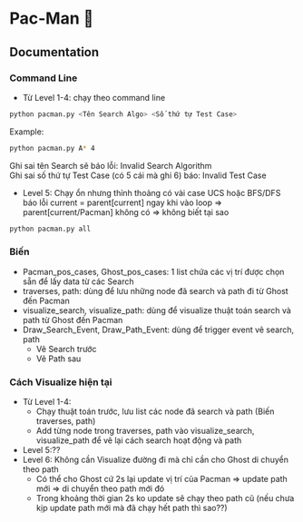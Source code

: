 # Pac-Man 🤖

## Documentation
### Command Line
- Từ Level 1-4: chạy theo command line
```bash
python pacman.py <Tên Search Algo> <Số thứ tự Test Case>
```
Example:
```bash
python pacman.py A* 4
```
Ghi sai tên Search sẽ báo lỗi: Invalid Search Algorithm<br>
Ghi sai số thứ tự Test Case (có 5 cái mà ghi 6) báo: Invalid Test Case

- Level 5: Chạy ổn nhưng thỉnh thoảng có vài case UCS hoặc BFS/DFS báo lỗi current = parent[current] ngay khi vào loop => parent[current/Pacman] không có => không biết tại sao
```bash
python pacman.py all
```

### Biến
- Pacman_pos_cases, Ghost_pos_cases: 1 list chứa các vị trí được chọn sẵn để lấy data từ các Search
- traverses, path: dùng để lưu những node đã search và path đi từ Ghost đến Pacman
- visualize_search, visualize_path: dùng để visualize thuật toán search và path từ Ghost đến Pacman
- Draw_Search_Event, Draw_Path_Event: dùng để trigger event vẽ search, path
  - Vẽ Search trước
  - Vẽ Path sau 

### Cách Visualize hiện tại
- Từ Level 1-4:
  - Chạy thuật toán trước, lưu list các node đã search và path (Biến traverses, path)
  - Add từng node trong traverses, path vào visualize_search, visualize_path để vẽ lại cách search hoạt động và path
- Level 5:??
- Level 6: Không cần Visualize đường đi mà chỉ cần cho Ghost di chuyển theo path
  - Có thể cho Ghost cứ 2s lại update vị trí của Pacman => update path mới => di chuyển theo path mới đó
  - Trong khoảng thời gian 2s ko update sẽ chạy theo path cũ (nếu chưa kịp update path mới mà đã chạy hết path thì sao??)
